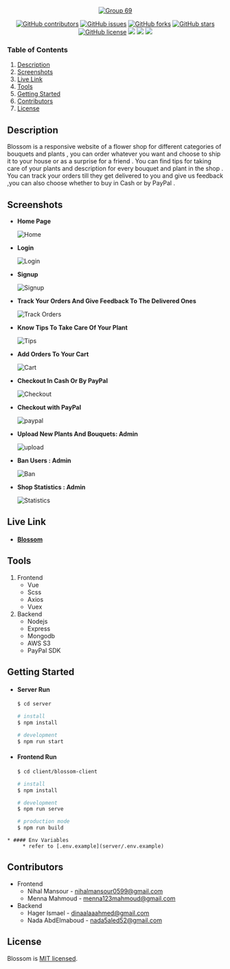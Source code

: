 


<div align="center">
<a href="https://github.com/nadaabdelmaboud/Blossom" rel="noopener">
  
![Group 69](https://i.ibb.co/gS1Qsg0/Blossom-Logo-v7.png)
</div>
<div align="center">

 [![GitHub contributors](https://img.shields.io/github/contributors/nadaabdelmaboud/Blossom)](https://github.com/nadaabdelmaboud/Blossom/contributors)  [![GitHub issues](https://img.shields.io/github/issues/nadaabdelmaboud/Blossom)](https://github.com/nadaabdelmaboud/Blossom/issues) [![GitHub forks](https://img.shields.io/github/forks/nadaabdelmaboud/Blossom)](https://github.com/nadaabdelmaboud/Blossom/network) [![GitHub stars](https://img.shields.io/github/stars/nadaabdelmaboud/Blossom)](https://github.com/nadaabdelmaboud/Blossom/stargazers) [![GitHub license](https://img.shields.io/github/license/nadaabdelmaboud/Blossom)](https://github.com/nadaabdelmaboud/Blossom/blob/master/LICENSE) <img src="https://img.shields.io/github/languages/count/nadaabdelmaboud/Blossom" /> <img src="https://img.shields.io/github/languages/code-size/nadaabdelmaboud/Blossom" /> <img src="https://img.shields.io/github/issues-pr-raw/nadaabdelmaboud/Blossom" />
</div>


### Table of Contents

1. [Description](#Description)
2. [Screenshots](#Screenshots)
3. [Live Link](#Links)
4. [Tools](#Tools)
5. [Getting Started](#Getting-Started)
6. [Contributors](#Stay-in-touch)
7. [License](#Lisence)

## Description

Blossom is a responsive website of a flower shop for different categories of bouquets and plants , you can order whatever you want and choose to ship it to your house or as a surprise for a friend . You can find tips for taking care of your plants and description for every bouquet and plant in the shop . You can track your orders till they get delivered to you and give us feedback ,you can also choose whether to buy in Cash or by PayPal .

## Screenshots

* **Home Page**

	![Home](https://i.ibb.co/ZJVCz1m/blossom.gif)

      	

* **Login**
	
	![Login](https://i.ibb.co/6Dnf96Z/login.png)
	

	      	

* **Signup**

	![Signup](https://i.ibb.co/mcb0KFB/signup.png)

      	

* **Track Your Orders And Give Feedback To The Delivered Ones**

	![Track Orders](https://i.ibb.co/hFnGnZH/track-orders.png)

      	

* **Know Tips To Take Care Of Your Plant**
	
	![Tips](https://i.ibb.co/nbwKJYy/tips.png)
      	

* **Add Orders To Your Cart**

	![Cart](https://i.ibb.co/RNY3HYt/Cart.png)
		

* **Checkout In Cash Or By PayPal**

	![Checkout](https://i.ibb.co/5Bdh347/Checkout.png)

      	

* **Checkout with PayPal**

	![paypal](https://i.ibb.co/nLstGXc/paypal.png)

      	

* **Upload New Plants And Bouquets: Admin**

	![upload](https://i.ibb.co/hYwYv08/upload.png)

      	

* **Ban Users : Admin**

	![Ban](https://i.ibb.co/qpK5VgZ/ban.png)

      	

* **Shop Statistics : Admin**

	![Statistics](https://i.ibb.co/WcdKq8G/statistics.png)



	


## Live Link

- #### [Blossom](https://blossom-shop.herokuapp.com)

## Tools

1. Frontend
   - Vue
   - Scss
   - Axios
   - Vuex
1. Backend
   - Nodejs
   - Express
   - Mongodb
   - AWS S3
   - PayPal SDK
  

## Getting Started



   * ####  Server Run
     	```bash
       $ cd server

       # install
       $ npm install

       # development
       $ npm run start

      	```

   * ####  Frontend Run
     	```bash
       $ cd client/blossom-client

       # install
       $ npm install

       # development
       $ npm run serve
       
       # production mode
       $ npm run build
       
      	```


		
    * #### Env Variables
	     * refer to [.env.example](server/.env.example)



## Contributors

- Frontend 
	- Nihal Mansour - nihalmansour0599@gmail.com 
	- Menna Mahmoud - menna123mahmoud@gmail.com
- Backend 
	- Hager Ismael - dinaalaaahmed@gmail.com 
	- Nada AbdElmaboud - nada5aled52@gmail.com

## License

Blossom is [MIT licensed](LICENSE).
